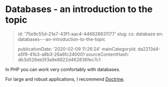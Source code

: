 Databases - an introduction to the topic
========================================

> id: '75e9c55d-21e7-43f1-aac4-446626631177'
> slug:
> 	cs: databaze
> 	en: databases---an-introduction-to-the-topic
> 
> publicationDate: '2020-02-09 11:26:24'
> mainCategoryId: da2213d4-a5f9-41b3-a8b3-26a6fc240001
> sourceContentHash: db3d528eb5f3a9e8822d462836fec7c1

In PHP you can work very comfortably with databases.

For large and robust applications, I recommend <a href="https://github.com/baraja-core/doctrine">Doctrine</a>.
